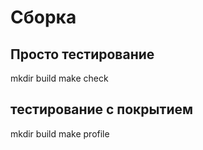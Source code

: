 # Сборка
## Просто тестирование
mkdir build
make check
## тестирование с покрытием
mkdir build
make profile
